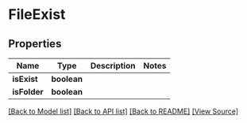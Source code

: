 ﻿# FileExist


## Properties
Name | Type | Description | Notes
------------ | ------------- | ------------- | -------------
**isExist** | **boolean** |  | 
**isFolder** | **boolean** |  | 

[[Back to Model list]](../README.md#documentation-for-models) [[Back to API list]](../README.md#documentation-for-api-endpoints) [[Back to README]](../README.md) [[View Source]](../src/models/fileExist.ts)

